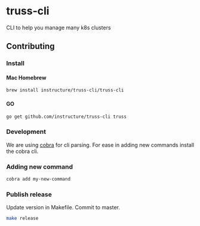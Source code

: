 # truss-cli

CLI to help you manage many k8s clusters

## Contributing

### Install

#### Mac Homebrew

```sh
brew install instructure/truss-cli/truss-cli
```

#### GO

```sh
go get github.com/instructure/truss-cli truss
```

### Development

We are using [cobra][1] for cli parsing. For ease in
adding new commands install the cobra cli.

### Adding new command

```sh
cobra add my-new-command
```

[1]: https://github.com/spf13/cobra#installing

### Publish release

Update version in Makefile. Commit to master.

```sh
make release
```
